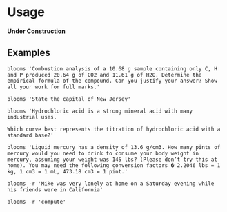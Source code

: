 # Usage
<b>Under Construction</b>
## Examples
```blooms 'Combustion analysis of a 10.68 g sample containing only C, H and P produced 20.64 g of CO2 and 11.61 g of H2O. Determine the empirical formula of the compound. Can you justify your answer? Show all your work for full marks.'```

```blooms 'State the capital of New Jersey'```

```blooms 'Hydrochloric acid is a strong mineral acid with many industrial uses.```

```Which curve best represents the titration of hydrochloric acid with a standard base?'```

```blooms 'Liquid mercury has a density of 13.6 g/cm3. How many pints of mercury would you need to drink to consume your body weight in mercury, assuming your weight was 145 lbs? (Please don’t try this at home). You may need the following conversion factors � 2.2046 lbs = 1 kg, 1 cm3 = 1 mL, 473.18 cm3 = 1 pint.'```

```blooms -r 'Mike was very lonely at home on a Saturday evening while his friends were in California'```

```blooms -r 'compute'```